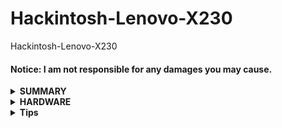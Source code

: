 # Hackintosh-Lenovo-X230
Hackintosh-Lenovo-X230

#### Notice: I am not responsible for any damages you may cause.

<details>
<summary><strong> SUMMARY </strong></summary>
<br>

| MacOS          | OpenCore | Repo                                                                                     |
| ---------------| -------- | ---------------------------------------------------------------------------------------- |
| Monterey 12.7  | 0.9.5    | <a href="https://github.com/poville/Hackintosh-Lenovo-X230/tree/OC095Mac12.7">Here       |
| Sonoma 14.0    | 0.9.5    | <a href="https://github.com/poville/Hackintosh-Lenovo-X230/tree/OC095Mac14.0">Here       |

</details>


<details>
<summary><strong> HARDWARE </strong></summary>
<br>

| Category  | THINKPAD X230            |
| --------- | ------------------------ |
| Board     | Lenovo 2306CTO           |
| CPU       | Intel Core i5-3210M      |
| SSD       | Toshiba TR 200(400GB)    |
| Display   | LEN40E2(12.5'1366x768)   |
| Network   | Intel 82579LM            |
| WiFi      | Intel Wireless-N 2200    |
| BlueTooth | Broadcom                 |
| Audio     | Realtek ALC269           |


- Refer to [X230-Platform_Specifications](https://psref.lenovo.com/syspool/Sys/PDF/withdrawnbook/ThinkPad_X230.pdf) for possible stock ThinkPad X230 configurations.

</details>

<details>
<summary><strong> Tips </strong></summary>

1. How to decide audio layout-id  
    - In AppleALC.kext\Contents\ , we will find a file named 'Info.plist'
    - In 'Info.plist', find key word 'ALC269','Thinkpad' and 'X230', we will find some descriptions like this:
        ```
                <dict>
                    <key>AFGLowPowerState</key>
                    <data>
                    AwAAAA==
                    </data>
                    <key>Codec</key>
                    <string>Hypereitan - ALC269VC for Thinkpad X230 i7</string>
                    <key>CodecID</key>
                    <integer>283902569</integer>
                    <key>ConfigData</key>
                    <data>
                    ASccEAEnHQEBJx6gAScfkAFHHEABRx0BAUce
                    EAFHH5ABVxxQAVcdEAFXHiEBVx8BAYcccAGH
                    HRABhx6hAYcfAQFHDAI=
                    </data>
                    <key>FuncGroup</key>
                    <integer>1</integer>
                    <key>LayoutID</key>
                    <integer>18</integer>
                    <key>WakeConfigData</key>
                    <data>
                    AUcMAg==
                    </data>
                    <key>WakeVerbReinit</key>
                    <true/>
                </dict>
        ```
    - Focus on the keyword 'LayoutID', the value is '18', this is the audio layout-id.
2. How to patch HD4000

    2-ways:
    - <a href="https://github.com/dortania/OpenCore-Legacy-Patcher">OpenCore-Legacy-Patcher
    - <a href="https://github.com/chris1111/Patch-HD4000-Monterey/">Patch-HD4000-Monterey

<br>